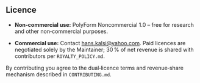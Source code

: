 ## Licence

* **Non‑commercial use:** PolyForm Noncommercial 1.0 – free for research and other non‑commercial purposes.

* **Commercial use:** Contact <hans.kalsi@yahoo.com>. Paid licences are negotiated solely by the Maintainer; 30 % of net revenue is shared with contributors per `ROYALTY_POLICY.md`.

By contributing you agree to the dual‑licence terms and revenue‑share mechanism described in `CONTRIBUTING.md`.